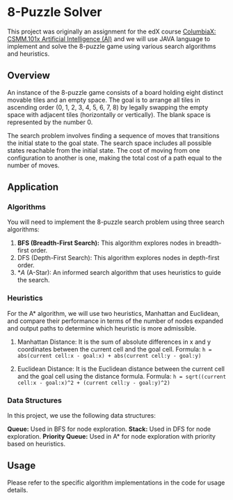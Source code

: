 # 8-Puzzle Solver

This project was originally an assignment for the edX course [ColumbiaX: CSMM.101x Artificial Intelligence (AI)](https://www.edx.org/course/artificial-intelligence-ai) and we will use JAVA language to implement and solve the 8-puzzle game using various search algorithms and heuristics.

## Overview

An instance of the 8-puzzle game consists of a board holding eight distinct movable tiles and an empty space. The goal is to arrange all tiles in ascending order (0, 1, 2, 3, 4, 5, 6, 7, 8) by legally swapping the empty space with adjacent tiles (horizontally or vertically). The blank space is represented by the number 0.

The search problem involves finding a sequence of moves that transitions the initial state to the goal state. The search space includes all possible states reachable from the initial state. The cost of moving from one configuration to another is one, making the total cost of a path equal to the number of moves.

## Application

### Algorithms

You will need to implement the 8-puzzle search problem using three search algorithms:

1. **BFS (Breadth-First Search):** This algorithm explores nodes in breadth-first order.
2. DFS (Depth-First Search): This algorithm explores nodes in depth-first order.
3. **A* (A-Star): An informed search algorithm that uses heuristics to guide the search.

### Heuristics

For the A* algorithm, we will use two heuristics, Manhattan and Euclidean, and compare their performance in terms of the number of nodes expanded and output paths to determine which heuristic is more admissible.

1. Manhattan Distance:
It is the sum of absolute differences in x and y coordinates between the current cell and the goal cell.
Formula: `h = abs(current cell:x - goal:x) + abs(current cell:y - goal:y)`

2. Euclidean Distance:
It is the Euclidean distance between the current cell and the goal cell using the distance formula.
Formula: `h = sqrt((current cell:x - goal:x)^2 + (current cell:y - goal:y)^2)`

### Data Structures

In this project, we use the following data structures:

**Queue:** Used in BFS for node exploration.
**Stack:** Used in DFS for node exploration.
**Priority Queue:** Used in A* for node exploration with priority based on heuristics.

## Usage

Please refer to the specific algorithm implementations in the code for usage details.
